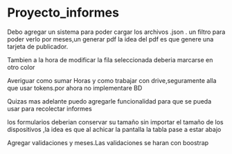 # Proyecto_informes

Debo agregar un sistema para poder cargar los archivos .json .
un filtro para poder verlo por meses,un generar pdf la idea del pdf es que genere una tarjeta de publicador.

Tambien a la hora de modificar la fila seleccionada deberia marcarse en otro color

Averiguar como sumar Horas y como trabajar con drive,seguramente alla que usar tokens.por ahora no implementare BD

Quizas mas adelante puedo agregarle funcionalidad para que se pueda usar para recolectar informes

los formularios deberian conservar su tamaño sin importar el tamaño de los dispositivos ,la idea 
es que al achicar la pantalla la tabla pase a estar abajo


Agregar validaciones y meses.Las validaciones se haran con boostrap